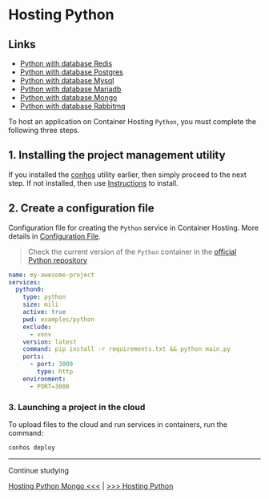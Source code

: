 # Hosting Python

## Links

- [Python with database Redis](./HostingPythonRedis.md)  
- [Python with database Postgres](./HostingPythonPostgres.md)  
- [Python with database Mysql](./HostingPythonMysql.md)  
- [Python with database Mariadb](./HostingPythonMariadb.md)  
- [Python with database Mongo](./HostingPythonMongo.md)  
- [Python with database Rabbitmq](./HostingPythonRabbitmq.md)  


To host an application on Container Hosting `Python`, you must complete the following three steps.

## 1. Installing the project management utility

If you installed the [conhos](https://www.npmjs.com/package/conhos) utility earlier, then simply proceed to the next step. If not installed, then use [Instructions](./GettingStarted.md) to install.

## 2. Create a configuration file

Configuration file for creating the `Python` service in Container Hosting. More details in [Configuration File](./ConfigFile.md).

> Check the current version of the `Python` container in the [official Python repository](https://hub.docker.com/_/python/tags)

```yml
name: my-awesome-project
services:
  python0:
    type: python
    size: mili
    active: true
    pwd: examples/python
    exclude:
      - venv
    version: latest
    command: pip install -r requirements.txt && python main.py
    ports:
      - port: 3000
        type: http
    environment:
      - PORT=3000
```

### 3. Launching a project in the cloud

To upload files to the cloud and run services in containers, run the command:

```sh
conhos deploy
```

---

Continue studying

[Hosting Python Mongo <<<](./HostingPythonMongo.md) | [>>> Hosting Python ](./HostingPython.md)
